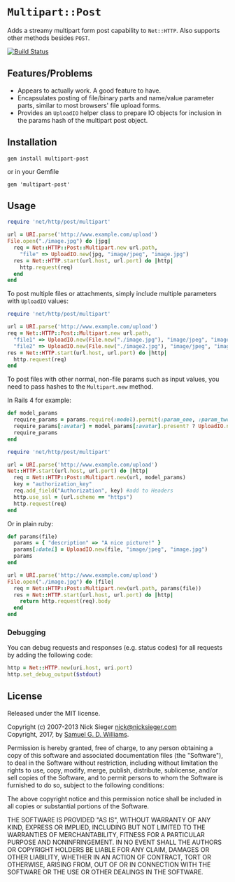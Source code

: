 # `Multipart::Post`

Adds a streamy multipart form post capability to `Net::HTTP`. Also supports other
methods besides `POST`.

[![Build Status](https://secure.travis-ci.org/nicksieger/multipart-post.svg)](http://travis-ci.org/nicksieger/multipart-post)

## Features/Problems

* Appears to actually work. A good feature to have.
* Encapsulates posting of file/binary parts and name/value parameter parts, similar to
  most browsers' file upload forms.
* Provides an `UploadIO` helper class to prepare IO objects for inclusion in the params
  hash of the multipart post object.

## Installation

    gem install multipart-post

or in your Gemfile

    gem 'multipart-post'

## Usage

```ruby
require 'net/http/post/multipart'

url = URI.parse('http://www.example.com/upload')
File.open("./image.jpg") do |jpg|
  req = Net::HTTP::Post::Multipart.new url.path,
    "file" => UploadIO.new(jpg, "image/jpeg", "image.jpg")
  res = Net::HTTP.start(url.host, url.port) do |http|
    http.request(req)
  end
end
```

To post multiple files or attachments, simply include multiple parameters with
`UploadIO` values:

```ruby
require 'net/http/post/multipart'

url = URI.parse('http://www.example.com/upload')
req = Net::HTTP::Post::Multipart.new url.path,
  "file1" => UploadIO.new(File.new("./image.jpg"), "image/jpeg", "image.jpg"),
  "file2" => UploadIO.new(File.new("./image2.jpg"), "image/jpeg", "image2.jpg")
res = Net::HTTP.start(url.host, url.port) do |http|
  http.request(req)
end
```

To post files with other normal, non-file params such as input values, you need to pass hashes to the `Multipart.new` method.

In Rails 4 for example:

```ruby
def model_params
  require_params = params.require(:model).permit(:param_one, :param_two, :param_three, :avatar)
  require_params[:avatar] = model_params[:avatar].present? ? UploadIO.new(model_params[:avatar].tempfile, model_params[:avatar].content_type, model_params[:avatar].original_filename) : nil
  require_params
end

require 'net/http/post/multipart'

url = URI.parse('http://www.example.com/upload')
Net::HTTP.start(url.host, url.port) do |http|
  req = Net::HTTP::Post::Multipart.new(url, model_params)
  key = "authorization_key"
  req.add_field("Authorization", key) #add to Headers
  http.use_ssl = (url.scheme == "https")
  http.request(req)
end
```

Or in plain ruby:

```ruby
def params(file)
  params = { "description" => "A nice picture!" }
  params[:datei] = UploadIO.new(file, "image/jpeg", "image.jpg")
  params
end

url = URI.parse('http://www.example.com/upload')
File.open("./image.jpg") do |file|
  req = Net::HTTP::Post::Multipart.new(url.path, params(file))
  res = Net::HTTP.start(url.host, url.port) do |http|
    return http.request(req).body
  end
end
```

### Debugging

You can debug requests and responses (e.g. status codes) for all requests by adding the following code:

```ruby
http = Net::HTTP.new(uri.host, uri.port)
http.set_debug_output($stdout)
```

## License

Released under the MIT license.

Copyright (c) 2007-2013 Nick Sieger <nick@nicksieger.com>  
Copyright, 2017, by [Samuel G. D. Williams](http://www.codeotaku.com/samuel-williams).

Permission is hereby granted, free of charge, to any person obtaining a copy
of this software and associated documentation files (the "Software"), to deal
in the Software without restriction, including without limitation the rights
to use, copy, modify, merge, publish, distribute, sublicense, and/or sell
copies of the Software, and to permit persons to whom the Software is
furnished to do so, subject to the following conditions:

The above copyright notice and this permission notice shall be included in
all copies or substantial portions of the Software.

THE SOFTWARE IS PROVIDED "AS IS", WITHOUT WARRANTY OF ANY KIND, EXPRESS OR
IMPLIED, INCLUDING BUT NOT LIMITED TO THE WARRANTIES OF MERCHANTABILITY,
FITNESS FOR A PARTICULAR PURPOSE AND NONINFRINGEMENT. IN NO EVENT SHALL THE
AUTHORS OR COPYRIGHT HOLDERS BE LIABLE FOR ANY CLAIM, DAMAGES OR OTHER
LIABILITY, WHETHER IN AN ACTION OF CONTRACT, TORT OR OTHERWISE, ARISING FROM,
OUT OF OR IN CONNECTION WITH THE SOFTWARE OR THE USE OR OTHER DEALINGS IN
THE SOFTWARE.
